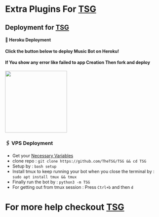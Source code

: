 # Extra Plugins For [TSG](https://github.com/TheTSG/TSG)


## Deployment for [TSG](https://github.com/TheTSG/TSG)

#### 🚀 Heroku Deployment

<h4>Click the button below to deploy Music Bot on Heroku!</h4>    
<h4>If You show any error like failed to app Creation Then fork and deploy </h4>
<a href="https://dashboard.heroku.com/new?template=https://github.com/TheTSG/TSG"><img src="https://img.shields.io/badge/Deploy%20To%20Heroku-teal?style=for-the-badge&logo=heroku" width="200""/></a>


### 🖇 VPS Deployment
- Get your [Necessary Variables](https://github.com/TheTSG/TSG/blob/master/sample.env)
- clone repo : `git clone https://github.com/TheTSG/TSG && cd TSG`
- Setup by : `bash setup`
- Install tmux to keep running your bot when you close the terminal by :
`sudo apt install tmux && tmux`
- Finally run the bot by :
`python3 -m TSG`
- For getting out from tmux session : Press `Ctrl+b` and then `d`<br>


# For more help checkout [TSG](https://github.com/TheTSG/TSG)
